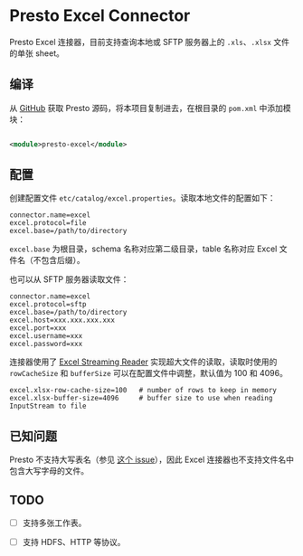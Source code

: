 # Presto Excel Connector

Presto Excel 连接器，目前支持查询本地或 SFTP 服务器上的 `.xls`、`.xlsx` 文件的单张 sheet。

## 编译

从 [GitHub](https://github.com/prestodb/presto/) 获取 Presto 源码，将本项目复制进去，在根目录的 `pom.xml` 中添加模块：

```xml

<module>presto-excel</module>
```

## 配置

创建配置文件 `etc/catalog/excel.properties`。读取本地文件的配置如下：

```
connector.name=excel
excel.protocol=file
excel.base=/path/to/directory
```

`excel.base` 为根目录，schema 名称对应第二级目录，table 名称对应 Excel 文件名（不包含后缀）。

也可以从 SFTP 服务器读取文件：

```
connector.name=excel
excel.protocol=sftp
excel.base=/path/to/directory
excel.host=xxx.xxx.xxx.xxx
excel.port=xxx
excel.username=xxx
excel.password=xxx
```

连接器使用了 [Excel Streaming Reader](https://github.com/monitorjbl/excel-streaming-reader) 实现超大文件的读取，读取时使用的 `rowCacheSize` 和 `bufferSize` 可以在配置文件中调整，默认值为
100 和 4096。

```
excel.xlsx-row-cache-size=100   # number of rows to keep in memory
excel.xlsx-buffer-size=4096     # buffer size to use when reading InputStream to file
```

## 已知问题

Presto 不支持大写表名（参见 [这个 issue](https://github.com/prestodb/presto/issues/2863)），因此 Excel 连接器也不支持文件名中包含大写字母的文件。

## TODO

- [ ] 支持多张工作表。

- [ ] 支持 HDFS、HTTP 等协议。
